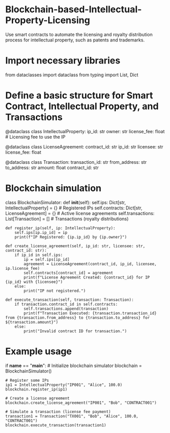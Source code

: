 # Blockchain-based-Intellectual-Property-Licensing
Use smart contracts to automate the licensing and royalty distribution process for intellectual property, such as patents and trademarks.
# Import necessary libraries
from dataclasses import dataclass
from typing import List, Dict

# Define a basic structure for Smart Contract, Intellectual Property, and Transactions
@dataclass
class IntellectualProperty:
    ip_id: str
    owner: str
    license_fee: float  # Licensing fee to use the IP

@dataclass
class LicenseAgreement:
    contract_id: str
    ip_id: str
    licensee: str
    license_fee: float

@dataclass
class Transaction:
    transaction_id: str
    from_address: str
    to_address: str
    amount: float
    contract_id: str

# Blockchain simulation
class BlockchainSimulator:
    def __init__(self):
        self.ips: Dict[str, IntellectualProperty] = {}  # Registered IPs
        self.contracts: Dict[str, LicenseAgreement] = {}  # Active license agreements
        self.transactions: List[Transaction] = []  # Transactions (royalty distributions)

    def register_ip(self, ip: IntellectualProperty):
        self.ips[ip.ip_id] = ip
        print(f"IP Registered: {ip.ip_id} by {ip.owner}")

    def create_license_agreement(self, ip_id: str, licensee: str, contract_id: str):
        if ip_id in self.ips:
            ip = self.ips[ip_id]
            agreement = LicenseAgreement(contract_id, ip_id, licensee, ip.license_fee)
            self.contracts[contract_id] = agreement
            print(f"License Agreement Created: {contract_id} for IP {ip_id} with {licensee}")
        else:
            print("IP not registered.")

    def execute_transaction(self, transaction: Transaction):
        if transaction.contract_id in self.contracts:
            self.transactions.append(transaction)
            print(f"Transaction Executed: {transaction.transaction_id} from {transaction.from_address} to {transaction.to_address} for ${transaction.amount}")
        else:
            print("Invalid contract ID for transaction.")

# Example usage
if __name__ == "__main__":
    # Initialize blockchain simulator
    blockchain = BlockchainSimulator()

    # Register some IPs
    ip1 = IntellectualProperty("IP001", "Alice", 100.0)
    blockchain.register_ip(ip1)

    # Create a license agreement
    blockchain.create_license_agreement("IP001", "Bob", "CONTRACT001")

    # Simulate a transaction (license fee payment)
    transaction1 = Transaction("TX001", "Bob", "Alice", 100.0, "CONTRACT001")
    blockchain.execute_transaction(transaction1)
